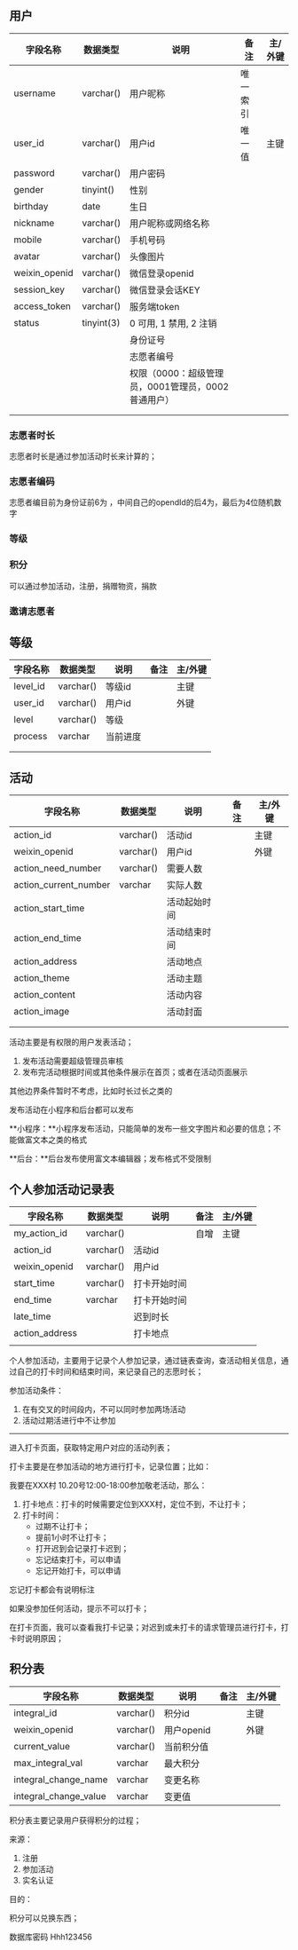 ## 用户

| 字段名称      | 数据类型   | 说明                                               | 备注     | 主/外键 |
| ------------- | ---------- | -------------------------------------------------- | -------- | ------- |
| username      | varchar()  | 用户昵称                                           | 唯一索引 |         |
| user_id       | varchar()  | 用户id                                             | 唯一值   | 主键    |
| password      | varchar()  | 用户密码                                           |          |         |
| gender        | tinyint()  | 性别                                               |          |         |
| birthday      | date       | 生日                                               |          |         |
| nickname      | varchar()  | 用户昵称或网络名称                                 |          |         |
| mobile        | varchar()  | 手机号码                                           |          |         |
| avatar        | varchar()  | 头像图片                                           |          |         |
| weixin_openid | varchar()  | 微信登录openid                                     |          |         |
| session_key   | varchar()  | 微信登录会话KEY                                    |          |         |
| access_token  | varchar()  | 服务端token                                        |          |         |
| status        | tinyint(3) | 0 可用, 1 禁用, 2 注销                             |          |         |
|               |            | 身份证号                                           |          |         |
|               |            | 志愿者编号                                         |          |         |
|               |            | 权限（0000：超级管理员，0001管理员，0002普通用户） |          |         |
|               |            |                                                    |          |         |
|               |            |                                                    |          |         |

### 志愿者时长

志愿者时长是通过参加活动时长来计算的；

### 志愿者编码

志愿者编目前为身份证前6为 ，中间自己的opendId的后4为，最后为4位随机数字

### 等级

### 积分

可以通过参加活动，注册，捐赠物资，捐款

### 邀请志愿者



## 等级

| 字段名称 | 数据类型  | 说明     | 备注 | 主/外键 |
| -------- | --------- | -------- | ---- | ------- |
| level_id | varchar() | 等级id   |      | 主键    |
| user_id  | varchar() | 用户id   |      | 外键    |
| level    | varchar() | 等级     |      |         |
| process  | varchar   | 当前进度 |      |         |
|          |           |          |      |         |
|          |           |          |      |         |

## 活动

| 字段名称              | 数据类型  | 说明         | 备注 | 主/外键 |
| --------------------- | --------- | ------------ | ---- | ------- |
| action_id             | varchar() | 活动id       |      | 主键    |
| weixin_openid         | varchar() | 用户id       |      | 外键    |
| action_need_number    | varchar() | 需要人数     |      |         |
| action_current_number | varchar   | 实际人数     |      |         |
| action_start_time     |           | 活动起始时间 |      |         |
| action_end_time       |           | 活动结束时间 |      |         |
| action_address        |           | 活动地点     |      |         |
| action_theme          |           | 活动主题     |      |         |
| action_content        |           | 活动内容     |      |         |
| action_image          |           | 活动封面     |      |         |
|                       |           |              |      |         |
|                       |           |              |      |         |

活动主要是有权限的用户发表活动；

1. 发布活动需要超级管理员审核
2. 发布完活动根据时间或其他条件展示在首页；或者在活动页面展示

其他边界条件暂时不考虑，比如时长过长之类的

发布活动在小程序和后台都可以发布

**小程序：**小程序发布活动，只能简单的发布一些文字图片和必要的信息；不能做富文本之类的格式

**后台：**后台发布使用富文本编辑器；发布格式不受限制




## 个人参加活动记录表

| 字段名称              | 数据类型  | 说明         | 备注 | 主/外键 |
| --------------------- | --------- | ------------ | ---- | ------- |
| my_action_id          |varchar()  |              | 自增 |  主键    |
| action_id             | varchar() | 活动id       |      |     |
| weixin_openid         | varchar() | 用户id       |      |         |
| start_time | varchar() | 打卡开始时间 |      |         |
| end_time | varchar   | 打卡开始时间 |      |         |
| late_time |           | 迟到时长 |      |         |
| action_address |           | 打卡地点 |      |         |
|                |           |          |      |         |

个人参加活动，主要用于记录个人参加记录，通过链表查询，查活动相关信息，通过自己的打卡时间和结束时间，来记录自己的志愿时长；



参加活动条件：

1. 在有交叉的时间段内，不可以同时参加两场活动
2. 活动过期活进行中不让参加

<hr />

进入打卡页面，获取特定用户对应的活动列表；

打卡主要是在参加活动的地方进行打卡，记录位置；比如：

我要在XXX村 10.20号12:00-18:00参加敬老活动，那么：

1. 打卡地点：打卡的时候需要定位到XXX村，定位不到，不让打卡；
2. 打卡时间：
   - 过期不让打卡；
   - 提前1小时不让打卡；
   - 打开迟到会记录打卡迟到；
   - 忘记结束打卡，可以申请
   - 忘记开始打卡，可以申请

忘记打卡都会有说明标注

如果没参加任何活动，提示不可以打卡；

在打卡页面，我可以查看我打卡记录；对迟到或未打卡的请求管理员进行打卡，打卡时说明原因；



## 积分表

| 字段名称              | 数据类型  | 说明       | 备注 | 主/外键 |
| --------------------- | --------- | ---------- | ---- | ------- |
| integral_id           | varchar() | 积分id     |      | 主键    |
| weixin_openid         | varchar() | 用户openid |      | 外键    |
| current_value         | varchar() | 当前积分值 |      |         |
| max_integral_val      | varchar   | 最大积分   |      |         |
| integral_change_name  | varchar   | 变更名称   |      |         |
| integral_change_value | varchar   | 变更值     |      |         |

积分表主要记录用户获得积分的过程；

来源：

1. 注册
2. 参加活动
3. 实名认证

目的：

积分可以兑换东西；







数据库密码
Hhh123456